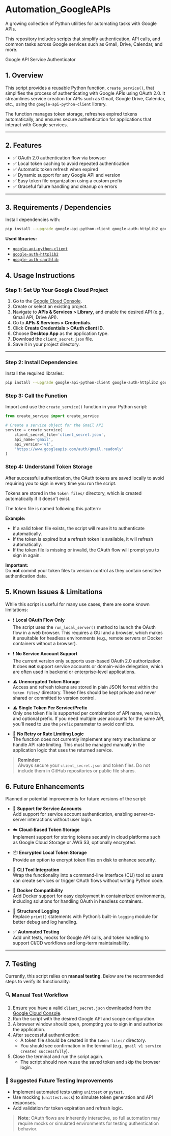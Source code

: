 # Automation_GoogleAPIs

A growing collection of Python utilities for automating tasks with Google APIs.

This repository includes scripts that simplify authentication, API calls, and common tasks across Google services such as Gmail, Drive, Calendar, and more.

Google API Service Authenticator

## 1. Overview

This script provides a reusable Python function, `create_service()`, that simplifies the process of authenticating with Google APIs using OAuth 2.0. It streamlines service creation for APIs such as Gmail, Google Drive, Calendar, etc., using the `google-api-python-client` library.

The function manages token storage, refreshes expired tokens automatically, and ensures secure authentication for applications that interact with Google services.

---

## 2. Features

- ✅ OAuth 2.0 authentication flow via browser  
- ✅ Local token caching to avoid repeated authentication  
- ✅ Automatic token refresh when expired  
- ✅ Dynamic support for any Google API and version  
- ✅ Easy token file organization using a custom prefix  
- ✅ Graceful failure handling and cleanup on errors  

---

## 3. Requirements / Dependencies

Install dependencies with:

```bash
pip install --upgrade google-api-python-client google-auth-httplib2 google-auth-oauthlib
```

**Used libraries:**

- [`google-api-python-client`](https://pypi.org/project/google-api-python-client/)
- [`google-auth-httplib2`](https://pypi.org/project/google-auth-httplib2/)
- [`google-auth-oauthlib`](https://pypi.org/project/google-auth-oauthlib/)

## 4. Usage Instructions

### Step 1: Set Up Your Google Cloud Project

1. Go to the [Google Cloud Console](https://console.cloud.google.com/).
2. Create or select an existing project.
3. Navigate to **APIs & Services > Library**, and enable the desired API (e.g., Gmail API, Drive API).
4. Go to **APIs & Services > Credentials**.
5. Click **Create Credentials > OAuth client ID**.
6. Choose **Desktop App** as the application type.
7. Download the `client_secret.json` file.
8. Save it in your project directory.

---

### Step 2: Install Dependencies

Install the required libraries:

```bash
pip install --upgrade google-api-python-client google-auth-httplib2 google-auth-oauthlib
```

### Step 3: Call the Function

Import and use the `create_service()` function in your Python script:

```python
from create_service import create_service

# Create a service object for the Gmail API
service = create_service(
    client_secret_file='client_secret.json',
    api_name='gmail',
    api_version='v1',
    'https://www.googleapis.com/auth/gmail.readonly'
)
```
### Step 4: Understand Token Storage

After successful authentication, the OAuth tokens are saved locally to avoid requiring you to sign in every time you run the script.

Tokens are stored in the `token files/` directory, which is created automatically if it doesn't exist.

The token file is named following this pattern:


**Example:**

- If a valid token file exists, the script will reuse it to authenticate automatically.
- If the token is expired but a refresh token is available, it will refresh automatically.
- If the token file is missing or invalid, the OAuth flow will prompt you to sign in again.

**Important:**  
Do **not** commit your token files to version control as they contain sensitive authentication data.

## 5. Known Issues & Limitations

While this script is useful for many use cases, there are some known limitations:

- ❗ **Local OAuth Flow Only**  
  The script uses the `run_local_server()` method to launch the OAuth flow in a web browser. This requires a GUI and a browser, which makes it unsuitable for headless environments (e.g., remote servers or Docker containers without a browser).

- ❗ **No Service Account Support**  
  The current version only supports user-based OAuth 2.0 authorization. It does **not** support service accounts or domain-wide delegation, which are often used in backend or enterprise-level applications.

- ⚠️ **Unencrypted Token Storage**  
  Access and refresh tokens are stored in plain JSON format within the `token files/` directory. These files should be kept private and never shared or committed to version control.

- ⚠️ **Single Token Per Service/Prefix**  
  Only one token file is supported per combination of API name, version, and optional prefix. If you need multiple user accounts for the same API, you'll need to use the `prefix` parameter to avoid conflicts.

- 🔄 **No Retry or Rate Limiting Logic**  
  The function does not currently implement any retry mechanisms or handle API rate limiting. This must be managed manually in the application logic that uses the returned service.

> **Reminder:**  
> Always secure your `client_secret.json` and token files. Do not include them in GitHub repositories or public file shares.

## 6. Future Enhancements

Planned or potential improvements for future versions of the script:

- 🔐 **Support for Service Accounts**  
  Add support for service account authentication, enabling server-to-server interactions without user login.

- ☁️ **Cloud-Based Token Storage**  
  Implement support for storing tokens securely in cloud platforms such as Google Cloud Storage or AWS S3, optionally encrypted.

- 📦 **Encrypted Local Token Storage**  
  Provide an option to encrypt token files on disk to enhance security.

- 🧰 **CLI Tool Integration**  
  Wrap the functionality into a command-line interface (CLI) tool so users can create services or trigger OAuth flows without writing Python code.

- 🐳 **Docker Compatibility**  
  Add Docker support for easy deployment in containerized environments, including solutions for handling OAuth in headless containers.

- 📝 **Structured Logging**  
  Replace `print()` statements with Python’s built-in `logging` module for better debug and log handling.

- ✅ **Automated Testing**  
  Add unit tests, mocks for Google API calls, and token handling to support CI/CD workflows and long-term maintainability.

---

## 7. Testing

Currently, this script relies on **manual testing**. Below are the recommended steps to verify its functionality:

### 🔍 Manual Test Workflow

1. Ensure you have a valid `client_secret.json` downloaded from the [Google Cloud Console](https://console.cloud.google.com/).
2. Run the script with the desired Google API and scope configuration.
3. A browser window should open, prompting you to sign in and authorize the application.
4. After successful authentication:
   - A token file should be created in the `token files/` directory.
   - You should see confirmation in the terminal (e.g., `gmail v1 service created successfully`).
5. Close the terminal and run the script again.
   - The script should now reuse the saved token and skip the browser login.

### 🧪 Suggested Future Testing Improvements

- Implement automated tests using `unittest` or `pytest`.
- Use mocking (`unittest.mock`) to simulate token generation and API responses.
- Add validation for token expiration and refresh logic.

> **Note:** OAuth flows are inherently interactive, so full automation may require mocks or simulated environments for testing authentication behavior.

